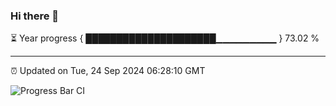 ### Hi there 👋

⏳ Year progress { █████████████████████▁▁▁▁▁▁▁▁▁ } 73.02 %

---

⏰ Updated on Tue, 24 Sep 2024 06:28:10 GMT

![Progress Bar CI](https://github.com/liununu/liununu/workflows/Progress%20Bar%20CI/badge.svg)
